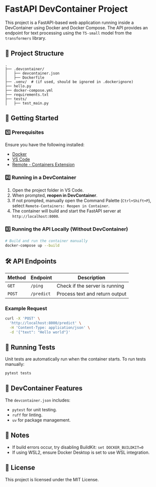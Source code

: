 # FastAPI DevContainer Project

This project is a FastAPI-based web application running inside a DevContainer using Docker and Docker Compose. The API provides an endpoint for text processing using the `T5-small` model from the `transformers` library.

## 📂 Project Structure
```
.
├── .devcontainer/
│   ├── devcontainer.json
│   ├── Dockerfile
├── .venv/  # (if used, should be ignored in .dockerignore)
├── hello.py
├── docker-compose.yml
├── requirements.txt
├── tests/
│   ├── test_main.py
```

## 🚀 Getting Started
### 1️⃣ Prerequisites
Ensure you have the following installed:
- [Docker](https://www.docker.com/get-started)
- [VS Code](https://code.visualstudio.com/)
- [Remote - Containers Extension](https://marketplace.visualstudio.com/items?itemName=ms-vscode-remote.remote-containers)

### 2️⃣ Running in a DevContainer
1. Open the project folder in VS Code.
2. When prompted, **reopen in DevContainer**.
3. If not prompted, manually open the Command Palette (`Ctrl+Shift+P`), select `Remote-Containers: Reopen in Container`.
4. The container will build and start the FastAPI server at `http://localhost:8000`.

### 3️⃣ Running the API Locally (Without DevContainer)
```sh
# Build and run the container manually
docker-compose up --build
```

## 🛠 API Endpoints
| Method | Endpoint  | Description |
|--------|----------|-------------|
| `GET`  | `/ping`  | Check if the server is running |
| `POST` | `/predict` | Process text and return output |

### Example Request
```sh
curl -X 'POST' \
  'http://localhost:8000/predict' \
  -H 'Content-Type: application/json' \
  -d '{"text": "Hello world"}'
```

## 🧪 Running Tests
Unit tests are automatically run when the container starts. To run tests manually:
```sh
pytest tests
```

## 📝 DevContainer Features
The `devcontainer.json` includes:
- `pytest` for unit testing.
- `ruff` for linting.
- `uv` for package management.

## 📌 Notes
- If build errors occur, try disabling BuildKit: `set DOCKER_BUILDKIT=0`
- If using WSL2, ensure Docker Desktop is set to use WSL integration.

## 📜 License
This project is licensed under the MIT License.

